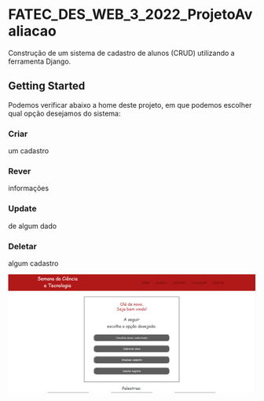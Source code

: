 # FATEC_DES_WEB_3_2022_ProjetoAvaliacao

Construção de um sistema de cadastro de alunos (CRUD) utilizando a ferramenta Django.

## Getting Started

Podemos verificar abaixo a home deste projeto, em que podemos escolher qual opção desejamos do sistema:

### Criar 
um cadastro
### Rever 
informações
### Update 
de algum dado
### Deletar 
algum cadastro

<p align="center"><img src="assets/Print_opc.png"><p align="center">
